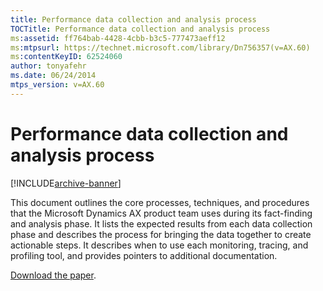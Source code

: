 ```yaml
---
title: Performance data collection and analysis process
TOCTitle: Performance data collection and analysis process
ms:assetid: ff764bab-4428-4cbb-b3c5-777473aeff12
ms:mtpsurl: https://technet.microsoft.com/library/Dn756357(v=AX.60)
ms:contentKeyID: 62524060
author: tonyafehr
ms.date: 06/24/2014
mtps_version: v=AX.60
---
```


# Performance data collection and analysis process 


[!INCLUDE[archive-banner](includes/archive-banner.md)]


This document outlines the core processes, techniques, and procedures that the Microsoft Dynamics AX product team uses during its fact-finding and analysis phase. It lists the expected results from each data collection phase and describes the process for bringing the data together to create actionable steps. It describes when to use each monitoring, tracing, and profiling tool, and provides pointers to additional documentation.

[Download the paper](https://go.microsoft.com/fwlink/?linkid=403016).

  


